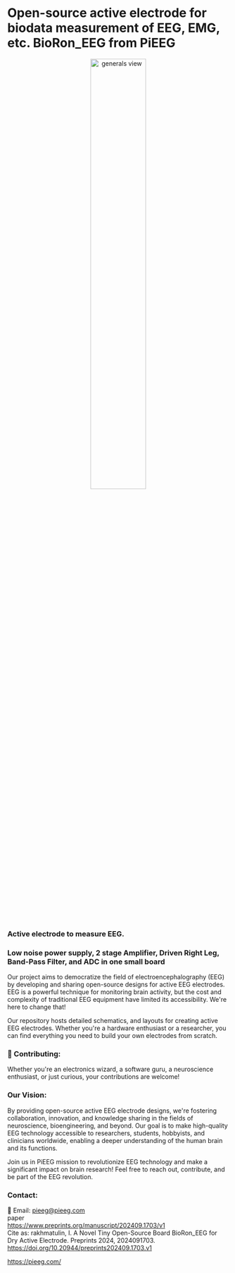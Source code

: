 # Open-source active electrode for biodata measurement of EEG, EMG,  etc. BioRon_EEG from PiEEG

<p align="center">
  <img src="https://github.com/pieeg-club/BioRon_EEG/blob/main/supplementary%20files/bioron.png" width="50%" height="50%" alt="generals view">
</p>

### Active electrode to measure EEG.    
### Low noise power supply, 2 stage Amplifier, Driven Right Leg, Band-Pass Filter, and ADC in one small board       

Our project aims to democratize the field of electroencephalography (EEG) by developing and sharing open-source designs for active EEG electrodes. EEG is a powerful technique for monitoring brain activity, but the cost and complexity of traditional EEG equipment have limited its accessibility. We're here to change that!  
 
Our repository hosts detailed schematics, and layouts for creating active EEG electrodes. Whether you're a hardware enthusiast or a researcher, you can find everything you need to build your own electrodes from scratch.  


### 🤝 Contributing:       
Whether you're an electronics wizard, a software guru, a neuroscience enthusiast, or just curious, your contributions are welcome! 

### Our Vision:      
By providing open-source active EEG electrode designs, we're fostering collaboration, innovation, and knowledge sharing in the fields of neuroscience, bioengineering, and beyond. Our goal is to make high-quality EEG technology accessible to researchers, students, hobbyists, and clinicians worldwide, enabling a deeper understanding of the human brain and its functions. 

Join us in PiEEG mission to revolutionize EEG technology and make a significant impact on brain research! Feel free to reach out, contribute, and be part of the EEG revolution. 

### Contact:
📧 Email: pieeg@pieeg.com  
paper  
https://www.preprints.org/manuscript/202409.1703/v1  
Cite as: 
rakhmatulin, I. A Novel Tiny Open-Source Board BioRon_EEG for Dry Active Electrode. Preprints 2024, 2024091703. https://doi.org/10.20944/preprints202409.1703.v1  

https://pieeg.com/  
